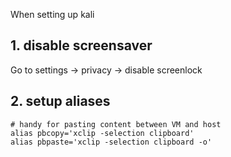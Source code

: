 When setting up kali

## 1. disable screensaver

Go to settings -> privacy -> disable screenlock

## 2. setup aliases
```
# handy for pasting content between VM and host
alias pbcopy='xclip -selection clipboard'
alias pbpaste='xclip -selection clipboard -o'
```
